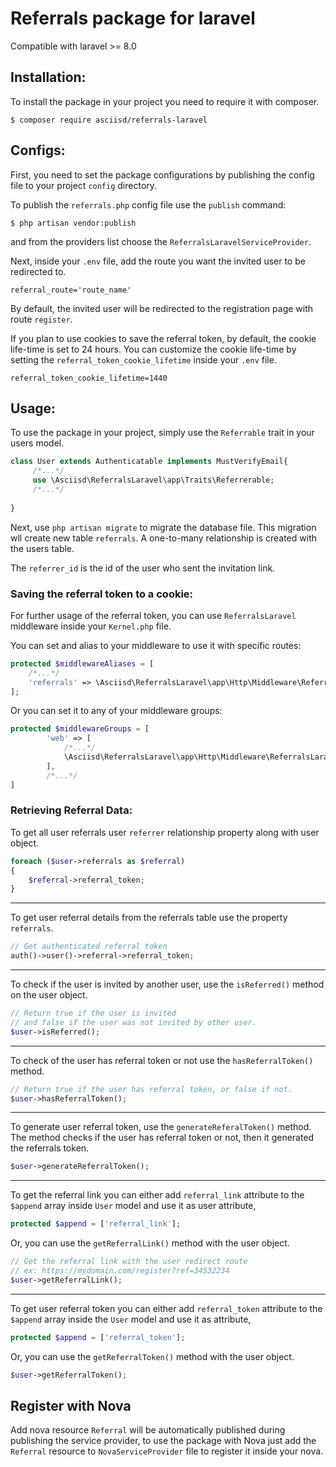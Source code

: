 # Referrals package for laravel
Compatible with laravel >= 8.0

## Installation:
To install the package in your project you need to require it with composer.
```
$ composer require asciisd/referrals-laravel
```

## Configs:
First, you need to set the package configurations by publishing the config file to your project `config` directory.

To publish the `referrals.php` config file use the `publish` command:
```
$ php artisan vendor:publish
```
and from the providers list choose the `ReferralsLaravelServiceProvider`.

Next, inside your `.env` file, add the route you want the invited user to be redirected to.
```dotenv
referral_route='route_name'
```
By default, the invited user will be redirected to the registration page with route `register`.

If you plan to use cookies to save the referral token, by default, the cookie life-time is set to 24 hours. You can customize
the cookie life-time by setting the `referral_token_cookie_lifetime` inside your `.env` file.
```dotenv
referral_token_cookie_lifetime=1440
```

## Usage:
To use the package in your project, simply use the `Referrable` trait in your users model.
```php
class User extends Authenticatable implements MustVerifyEmail{
     /*...*/
     use \Asciisd\ReferralsLaravel\app\Traits\Referrerable;
     /*...*/
 
}
```
Next, use `php artisan migrate` to migrate the database file. This migration wll create new table `referrals`. A one-to-many relationship
is created with the users table.

The `referrer_id` is the id of the user who sent the invitation link.

### Saving the referral token to a cookie:
For further usage of the referral token, you can use `ReferralsLaravel` middleware inside your `Kernel.php` file.

You can set and alias to your middleware to use it with specific routes:

```php
protected $middlewareAliases = [
    /*...*/
    'referrals' => \Asciisd\ReferralsLaravel\app\Http\Middleware\ReferralsLaravel::class,
];
```

Or you can set it to any of your middleware groups:

```php
protected $middlewareGroups = [
        'web' => [
            /*...*/
            \Asciisd\ReferralsLaravel\app\Http\Middleware\ReferralsLaravel::class,
        ],
        /*...*/
]
```


### Retrieving Referral Data:
To get all user referrals user `referrer` relationship property along with user object.
```php
foreach ($user->referrals as $referral)
{
    $referral->referral_token;
}
```

<hr>

To get user referral details from the referrals table use the property `referrals`.
```php
// Get authenticated referral token
auth()->user()->referral->referral_token;
```

<hr>

To check if the user is invited by another user, use the `isReferred()` method on the user object.
```php
// Return true if the user is invited
// and false if the user was not invited by other user.
$user->isReferred();
```

<hr>

To check of the user has referral token or not use the `hasReferralToken()` method.
```php
// Return true if the user has referral token, or false if not.
$user->hasReferralToken();
```
<hr>

To generate user referral token, use the `generateReferalToken()` method. The method
checks if the user has referral token or not, then it generated the referrals token.
```php
$user->generateReferralToken();
```
<hr>

To get the referral link you can either add `referral_link` attribute to the `$append` array inside
`User` model and use it as user attribute,
```php
protected $append = ['referral_link'];
```
Or, you can use the `getReferralLink()` method with the user object.

```php
// Get the referral link with the user redirect route
// ex: https://mydomain.com/register?ref=34532234
$user->getReferralLink();
```

<hr>

To get user referral token you can either add `referral_token` attribute to the `$append` array
inside the `User` model and use it as attribute,
```php
protected $append = ['referral_token'];
```
Or, you can use the `getReferralToken()` method with the user object.
```php
$user->getReferralToken();
```

## Register with Nova
Add nova resource `Referral` will be automatically published during publishing the service provider, to use
the package with Nova just add the `Referral` resource to `NovaServiceProvider` file to register it inside your nova.

